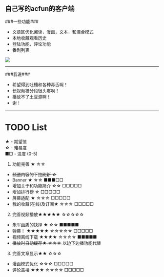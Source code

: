 自己写的acfun的客户端
---

###一些功能###
* 文章区优化阅读，漫画，文本，和混合模式
* 本地收藏观看历史
* 登陆功能，评论功能
* 番剧列表

<a href="https://play.google.com/store/apps/details?id=tv.avfun"><img src="http://www.android.com/images/brand/get_it_on_play_logo_large.png"/></a>

---

###我说###
 * 希望得到吐槽和各种毒舌啊！
 * 长视频被分段很头疼啊！
 * 播放不了土豆源啊！
 * 谢！

---

TODO List
==========
★ - 期望值  
☆ - 难易度  
■□ - 进度 (0-5)  

1. 功能完善 ★ ☆☆

- <del>频道内容的下拉刷新  ☆</del>
- Banner ★ ☆☆               ■■■□□
- 增加关于和功能简介 ☆☆     □□□□□
- 增加排行榜 ☆               □□□□□
- 屏幕适配 ★ ☆☆☆             □□□□□
- 我的收藏(在线)及订阅★ ☆☆☆  □□□□□

2. 完善视频播放★★★★★ ☆☆☆☆☆

- 朱军画质的抉择 ★ ☆☆      ■■■■■
- 弹幕！ ★★★★★ ☆☆☆☆☆        □□□□□
- 视频离线下载 ★★★★ ☆☆☆☆   ■■■■■
- <del>播放时自动缓存★ ☆☆☆</del> 以边下边播功能代替

3. 完善文章显示★★ ☆☆☆

- 漫画模式优化 ☆☆☆        □□□□□
- 评论盖楼 ★★★ ☆☆☆☆       □□□□□
